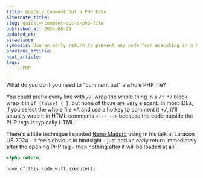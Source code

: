 ```yaml
---
title: Quickly Comment Out a PHP File
alternate_title: 
slug: quickly-comment-out-a-php-file
published_at: 2024-08-29
updated_at: 
strapline: 
synopsis: Use an early return to prevent any code from executing in a PHP file.
previous_article: 
next_article: 
tags:
    - PHP
---
```


What do you do if you need to "comment out" a whole PHP file?

You could prefix every line with `//`, wrap the whole thing in a `/* */` block, wrap it in `if (false) { }`, but none of those are very elegant. In most IDEs, if you select the whole file <kbd><x-keyboard-cmd />+A</kbd> and use a hotkey to comment it <kbd><x-keyboard-cmd />+/</kbd>, it'll actually wrap it in HTML comments `<!-- -->` because the code outside the PHP tags is typically HTML.

There's a little technique I spotted [Nuno Maduro](https://twitter.com/enunomaduro) using in his talk at Laracon US 2024 - it feels obvious in hindsight - just add an early return immediately after the opening PHP tag - then nothing after it will be loaded at all:

```php
<?php return;

none_of_this_code_will_execute();
```
